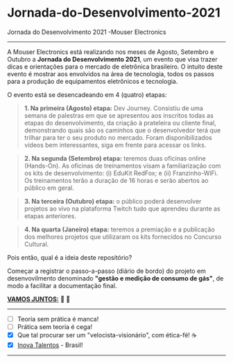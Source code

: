 # Jornada-do-Desenvolvimento-2021
Jornada do Desenvolvimento 2021 -Mouser Electronics

***

A Mouser Electronics está realizando nos meses de Agosto, Setembro e Outubro a **Jornada do Desenvolvimento 2021**, um evento que visa trazer dicas e orientações para o mercado de eletrônica brasileiro. O intuito deste evento é mostrar aos envolvidos na área de tecnologia, todos os passos para a produção de equipamentos eletrônicos e tecnologia.

O evento está se desencadeando em 4 (quatro) etapas:

> **1. Na primeira (Agosto) etapa:** Dev Journey. Consistiu de uma semana de palestras em que se apresentou aos inscritos todas as etapas do desenvolvimento, da criação à prateleira ou cliente final, demonstrando quais são os caminhos que o desenvolvedor terá que trilhar para ter o seu produto no mercado. Foram disponibilizados vídeos bem interessantes, siga em frente para acessar os links.

> **2. Na segunda (Setembro) etapa:** teremos duas oficinas online (Hands-On). As oficinas de treinamentos visam a familiarização com os kits de desenvolvimento: (i) EduKit RedFox; e (ii) Franzinho-WiFi. Os treinamentos terão a duração de 16 horas e serão abertos ao público em geral. 

> **3. Na terceira (Outubro) etapa:** o público poderá desenvolver projetos ao vivo na plataforma Twitch tudo que aprendeu durante as etapas anteriores.

> **4. Na quarta (Janeiro) etapa:** teremos a premiação e a publicação dos melhores projetos que utilizaram os kits fornecidos no Concurso Cultural.

Pois então, qual é a ideia deste repositório? 

Começar a registrar o passo-a-passo (diário de bordo) do projeto em desenvovilmento denominado **"gestão e medição de consumo de gás"**, de modo a facilitar a documentação final.

[**VAMOS JUNTOS:**](https://github.com/Mario-Camara/Jornada-do-Desenvolvimento-2021/wiki/Capa:-informa%C3%A7%C3%B5es-b%C3%A1sicas-e-links-relacionados-%C3%A0-Jornada) :fist_right: :fist_left:

***
- [ ] Teoria sem prática é manca!
- [ ] Prática sem teoria é cega!
- [x] Que tal procurar ser um "velocista-visionário", com ética-fé!   :coffee:
- [x] [Inova Talentos](https://br.mouser.com/development-tools-center/) - Brasil!
*** 
